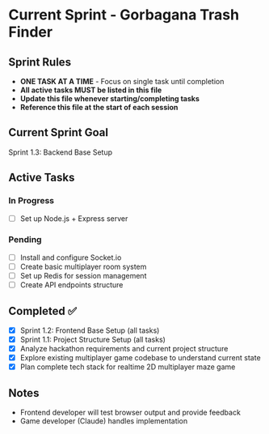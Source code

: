 # Current Sprint - Gorbagana Trash Finder

## Sprint Rules
- **ONE TASK AT A TIME** - Focus on single task until completion
- **All active tasks MUST be listed in this file**
- **Update this file whenever starting/completing tasks**
- **Reference this file at the start of each session**

## Current Sprint Goal
Sprint 1.3: Backend Base Setup

## Active Tasks

### In Progress
- [ ] Set up Node.js + Express server

### Pending
- [ ] Install and configure Socket.io
- [ ] Create basic multiplayer room system
- [ ] Set up Redis for session management
- [ ] Create API endpoints structure

## Completed ✅
- [x] Sprint 1.2: Frontend Base Setup (all tasks)
- [x] Sprint 1.1: Project Structure Setup (all tasks)
- [x] Analyze hackathon requirements and current project structure
- [x] Explore existing multiplayer game codebase to understand current state  
- [x] Plan complete tech stack for realtime 2D multiplayer maze game

## Notes
- Frontend developer will test browser output and provide feedback
- Game developer (Claude) handles implementation